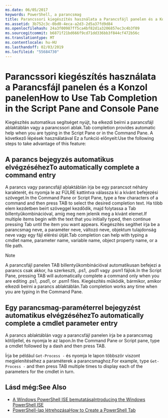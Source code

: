 ```yaml
---
ms.date: 06/05/2017
keywords: PowerShell, a parancsmag
title: Parancssori kiegészítés használata a Parancsfájl panelen és a Konzol panelen
ms.assetid: 3b752c3c-0bd0-4eca-a2d3-2d5a37fd9d84
ms.openlocfilehash: 24a3f00987ff5ca4bf82d1a3206857ec3c4b3f09
ms.sourcegitcommit: b6871f21bd666f9cd71dd336bb3f844cf472b56c
ms.translationtype: MT
ms.contentlocale: hu-HU
ms.lasthandoff: 02/03/2019
ms.locfileid: "55684730"
---
```

# <a name="how-to-use-tab-completion-in-the-script-pane-and-console-pane"></a><span data-ttu-id="adf75-103">Parancssori kiegészítés használata a Parancsfájl panelen és a Konzol panelen</span><span class="sxs-lookup"><span data-stu-id="adf75-103">How to Use Tab Completion in the Script Pane and Console Pane</span></span>

<span data-ttu-id="adf75-104">Kiegészítés automatikus segítséget nyújt, ha elkezdi beírni a parancsfájl ablaktáblán vagy a parancssori ablak.</span><span class="sxs-lookup"><span data-stu-id="adf75-104">Tab completion provides automatic help when you are typing in the Script Pane or in the Command Pane.</span></span> <span data-ttu-id="adf75-105">A következő lépések használatával Ez a funkció előnyeit:</span><span class="sxs-lookup"><span data-stu-id="adf75-105">Use the following steps to take advantage of this feature:</span></span>

## <a name="to-automatically-complete-a-command-entry"></a><span data-ttu-id="adf75-106">A parancs bejegyzés automatikus elvégzéséhez</span><span class="sxs-lookup"><span data-stu-id="adf75-106">To automatically complete a command entry</span></span>

<span data-ttu-id="adf75-107">A parancs vagy parancsfájl ablaktáblán írja be egy parancsot néhány karakterét, és nyomja le az FÜLRE kattintva válassza ki a kívánt befejezési szöveget.</span><span class="sxs-lookup"><span data-stu-id="adf75-107">In the Command Pane or Script Pane, type a few characters of a command and then press TAB to select the desired completion text.</span></span> <span data-ttu-id="adf75-108">Ha több elem kezdetben beírt szöveggel kezdődik, majd folytassa a Tab billentyűkombinációval, amíg meg nem jelenik meg a kívánt elemet.</span><span class="sxs-lookup"><span data-stu-id="adf75-108">If multiple items begin with the text that you initially typed, then continue pressing Tab until the item you want appears.</span></span> <span data-ttu-id="adf75-109">Kiegészítés segíthet írja be a parancsmag neve, a paraméter neve, változó neve, objektum tulajdonság neve vagy egy fájl elérési útját.</span><span class="sxs-lookup"><span data-stu-id="adf75-109">Tab completion can help with typing a cmdlet name, parameter name, variable name, object property name, or a file path.</span></span>

> [!NOTE]
> <span data-ttu-id="adf75-110">A parancsfájl panelen TAB billentyűkombinációval automatikusan befejezi a parancs csak akkor, ha szerkeszti, .ps1, .psd1 vagy .psm1 fájlok.</span><span class="sxs-lookup"><span data-stu-id="adf75-110">In the Script Pane, pressing TAB will automatically complete a command only when you are editing .ps1, .psd1, or .psm1 files.</span></span> <span data-ttu-id="adf75-111">Kiegészítés működik, bármikor, amikor elkezdi beírni a parancs ablaktáblán.</span><span class="sxs-lookup"><span data-stu-id="adf75-111">Tab completion works any time when you are typing in the Command Pane.</span></span>

## <a name="to-automatically-complete-a-cmdlet-parameter-entry"></a><span data-ttu-id="adf75-112">Egy parancsmag-paraméterrel bejegyzést automatikus elvégzéséhez</span><span class="sxs-lookup"><span data-stu-id="adf75-112">To automatically complete a cmdlet parameter entry</span></span>

<span data-ttu-id="adf75-113">A parancs ablaktáblán vagy a parancsfájl panelen írja be a parancsmag kötőjellel, és nyomja le az lapon.</span><span class="sxs-lookup"><span data-stu-id="adf75-113">In the Command Pane or Script pane, type a cmdlet followed by a dash and then press TAB.</span></span>

<span data-ttu-id="adf75-114">Írja be például `Get-Process -` és nyomja le lapon többször viszont megjelenítéséhez a paraméterek a parancsmaghoz.</span><span class="sxs-lookup"><span data-stu-id="adf75-114">For example, type `Get-Process -` and then press TAB multiple times to display each of the parameters for the cmdlet in turn.</span></span>

## <a name="see-also"></a><span data-ttu-id="adf75-115">Lásd még:</span><span class="sxs-lookup"><span data-stu-id="adf75-115">See Also</span></span>

- [<span data-ttu-id="adf75-116">A Windows PowerShell ISE bemutatása</span><span class="sxs-lookup"><span data-stu-id="adf75-116">Introducing the Windows PowerShell ISE</span></span>](Introducing-the-Windows-PowerShell-ISE.md)
- [<span data-ttu-id="adf75-117">PowerShell-lap létrehozása</span><span class="sxs-lookup"><span data-stu-id="adf75-117">How to Create a PowerShell Tab</span></span>](How-to-Create-a-PowerShell-Tab-in-Windows-PowerShell-ISE.md)
